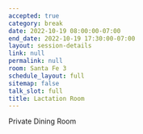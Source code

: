 ```yaml
---
accepted: true
category: break
date: 2022-10-19 08:00:00-07:00
end_date: 2022-10-19 17:30:00-07:00
layout: session-details
link: null
permalink: null
room: Santa Fe 3
schedule_layout: full
sitemap: false
talk_slot: full
title: Lactation Room
---
```


Private Dining Room
